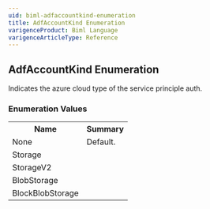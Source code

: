 ```yaml
---
uid: biml-adfaccountkind-enumeration
title: AdfAccountKind Enumeration
varigenceProduct: Biml Language
varigenceArticleType: Reference
---
```


## AdfAccountKind Enumeration<div class="LanguageSummary"><div class ="SummaryItem">Indicates the azure cloud type of the service principle auth.</div></div><div class="EnumValueGroup">### Enumeration Values<table id="EnumValue" class="MemberList"><tbody><tr><th class="MemberNameColumnHeader">Name</th><th class="MemberSummaryColumnHeader">Summary</th></tr><tr class="cd0"><td class="MemberName">None</td><td class="MemberSummary"><div class ="SummaryItem">Default.</div></td></tr><tr class="cd1"><td class="MemberName">Storage</td><td class="MemberSummary"> </td></tr><tr class="cd0"><td class="MemberName">StorageV2</td><td class="MemberSummary"> </td></tr><tr class="cd1"><td class="MemberName">BlobStorage</td><td class="MemberSummary"> </td></tr><tr class="cd0"><td class="MemberName">BlockBlobStorage</td><td class="MemberSummary"> </td></tr></tbody></table></div>